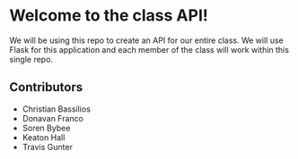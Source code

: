 # Welcome to the class API!

We will be using this repo to create an API for our entire class. We will use Flask for this application and each member of the class will work within this single repo.

## Contributors

* Christian Bassilios
* Donavan Franco
* Soren Bybee
* Keaton Hall
* Travis Gunter
